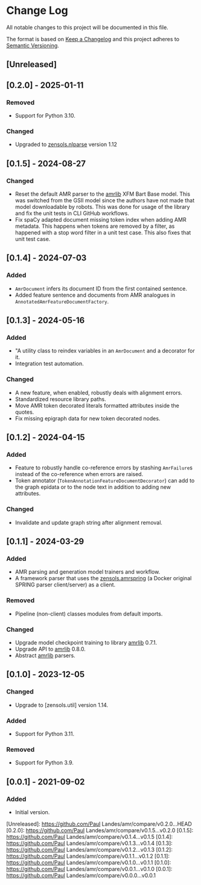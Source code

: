 # Change Log
All notable changes to this project will be documented in this file.

The format is based on [Keep a Changelog](http://keepachangelog.com/)
and this project adheres to [Semantic Versioning](http://semver.org/).


## [Unreleased]


## [0.2.0] - 2025-01-11
### Removed
- Support for Python 3.10.

### Changed
- Upgraded to [zensols.nlparse] version 1.12


## [0.1.5] - 2024-08-27
### Changed
- Reset the default AMR parser to the [amrlib] XFM Bart Base model.  This was
  switched from the GSII model since the authors have not made that model
  downloadable by robots.  This was done for usage of the library and fix the
  unit tests in CLI GitHub workflows.
- Fix spaCy adapted document missing token index when adding AMR metadata.
  This happens when tokens are removed by a filter, as happened with a stop
  word filter in a unit test case.  This also fixes that unit test case.


## [0.1.4] - 2024-07-03
### Added
- `AmrDocument` infers its document ID from the first contained sentence.
- Added feature sentence and documents from AMR analogues in
  `AnnotatedAmrFeatureDocumentFactory`.


## [0.1.3] - 2024-05-16
### Added
- "A utility class to reindex variables in an `AmrDocument` and a decorator for
  it.
- Integration test automation.

### Changed
- A new feature, when enabled, robustly deals with alignment errors.
- Standardized resource library paths.
- Move AMR token decorated literals formatted attributes inside the quotes.
- Fix missing epigraph data for new token decorated nodes.


## [0.1.2] - 2024-04-15
### Added
- Feature to robustly handle co-reference errors by stashing `AmrFailure`s
  instead of the co-reference when errors are raised.
- Token annotator (`TokenAnnotationFeatureDocumentDecorator`) can add to the
  graph epidata or to the node text in addition to adding new attributes.

### Changed
- Invalidate and update graph string after alignment removal.


## [0.1.1] - 2024-03-29
### Added
- AMR parsing and generation model trainers and workflow.
- A framework parser that uses the [zensols.amrspring] (a Docker original
  SPRING parser client/server) as a client.

### Removed
- Pipeline (non-client) classes modules from default imports.

### Changed
- Upgrade model checkpoint training to library [amrlib] 0.7.1.
- Upgrade API to [amrlib] 0.8.0.
- Abstract [amrlib] parsers.


## [0.1.0] - 2023-12-05
### Changed
- Upgrade to [zensols.util] version 1.14.

### Added
- Support for Python 3.11.

### Removed
- Support for Python 3.9.


## [0.0.1] - 2021-09-02
### Added
- Initial version.


<!-- links -->
[Unreleased]: https://github.com/Paul Landes/amr/compare/v0.2.0...HEAD
[0.2.0]: https://github.com/Paul Landes/amr/compare/v0.1.5...v0.2.0
[0.1.5]: https://github.com/Paul Landes/amr/compare/v0.1.4...v0.1.5
[0.1.4]: https://github.com/Paul Landes/amr/compare/v0.1.3...v0.1.4
[0.1.3]: https://github.com/Paul Landes/amr/compare/v0.1.2...v0.1.3
[0.1.2]: https://github.com/Paul Landes/amr/compare/v0.1.1...v0.1.2
[0.1.1]: https://github.com/Paul Landes/amr/compare/v0.1.0...v0.1.1
[0.1.0]: https://github.com/Paul Landes/amr/compare/v0.0.1...v0.1.0
[0.0.1]: https://github.com/Paul Landes/amr/compare/v0.0.0...v0.0.1

[amrlib]: https://github.com/bjascob/amrlib
[zensols.amrspring]: https://github.com/plandes/amrspring
[zensols.nlparse]: https://github.com/plandes/nlparse
